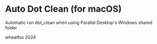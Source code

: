 # Auto Dot Clean (for macOS)

Automatic run dot_clean when using Parallel Desktop's Windows shared folder

wheatfox 2024